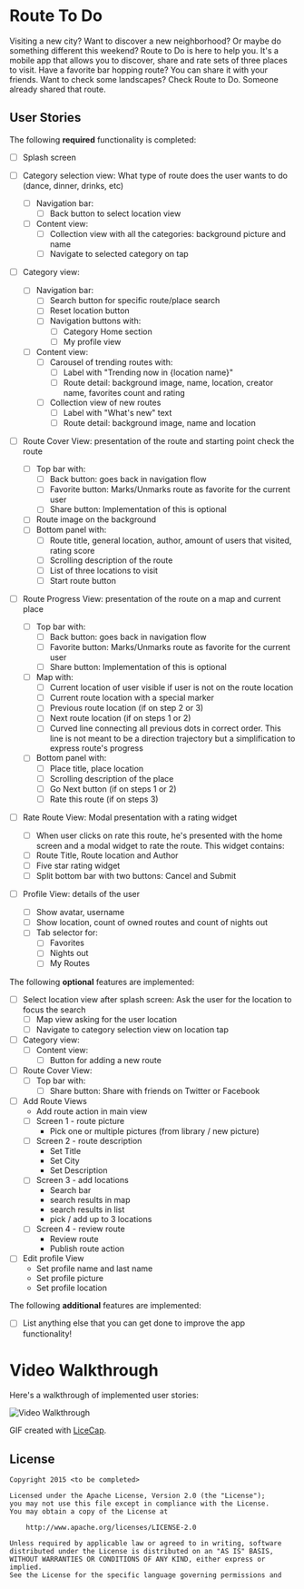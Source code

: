 # Route To Do

Visiting a new city? Want to discover a new neighborhood? Or maybe do something
different this weekend? Route to Do is here to help you. It's a mobile app that allows
you to discover, share and rate sets of three places to visit. Have a favorite bar
hopping route? You can share it with your friends. Want to check some landscapes?
Check Route to Do. Someone already shared that route.

## User Stories

The following **required** functionality is completed:

- [ ] Splash screen

- [ ] Category selection view: What type of route does the user wants to do (dance, dinner, drinks, etc)
  - [ ] Navigation bar:
    - [ ] Back button to select location view
  - [ ] Content view:
    - [ ] Collection view with all the categories: background picture and name
    - [ ] Navigate to selected category on tap

- [ ] Category view:
  - [ ] Navigation bar:
    - [ ] Search button for specific route/place search
    - [ ] Reset location button
    - [ ] Navigation buttons with:
      - [ ] Category Home section
      - [ ] My profile view
  - [ ] Content view:
    - [ ] Carousel of trending routes with:
      - [ ] Label with "Trending now in {location name}"
      - [ ] Route detail: background image, name, location, creator name, favorites count and rating
    - [ ] Collection view of new routes
      - [ ] Label with "What's new" text
      - [ ] Route detail: background image, name and location

- [ ] Route Cover View: presentation of the route and starting point check the route
  - [ ] Top bar with:
    - [ ] Back button: goes back in navigation flow
    - [ ] Favorite button: Marks/Unmarks route as favorite for the current user
    - [ ] Share button: Implementation of this is optional
  - [ ] Route image on the background
  - [ ] Bottom panel with:
    - [ ] Route title, general location, author, amount of users that visited, rating score
    - [ ] Scrolling description of the route
    - [ ] List of three locations to visit
    - [ ] Start route button
- [ ] Route Progress View: presentation of the route on a map and current place
  - [ ] Top bar with:
    - [ ] Back button: goes back in navigation flow
    - [ ] Favorite button: Marks/Unmarks route as favorite for the current user
    - [ ] Share button: Implementation of this is optional
  - [ ] Map with:
    - [ ] Current location of user visible if user is not on the route location
    - [ ] Current route location with a special marker
    - [ ] Previous route location (if on step 2 or 3)
    - [ ] Next route location (if on steps 1 or 2)
    - [ ] Curved line connecting all previous dots in correct order. This line is not
    meant to be a direction trajectory but a simplification to express route's progress
  - [ ] Bottom panel with:
    - [ ] Place title, place location
    - [ ] Scrolling description of the place
    - [ ] Go Next button (if on steps 1 or 2)
    - [ ] Rate this route (if on steps 3)
- [ ] Rate Route View: Modal presentation with a rating widget
  - [ ] When user clicks on rate this route, he's presented with the home screen and
  a modal widget to rate the route. This widget contains:
  - [ ] Route Title, Route location and Author
  - [ ] Five star rating widget
  - [ ] Split bottom bar with two buttons: Cancel and Submit
- [ ] Profile View: details of the user
  - [ ] Show avatar, username
  - [ ] Show location, count of owned routes and count of nights out
  - [ ] Tab selector for:
    - [ ] Favorites
    - [ ] Nights out
    - [ ] My Routes

The following **optional** features are implemented:

- [ ] Select location view after splash screen: Ask the user for the location to focus the search
  - [ ] Map view asking for the user location
  - [ ] Navigate to category selection view on location tap

- [ ] Category view:
  - [ ] Content view:
    - [ ] Button for adding a new route

- [ ] Route Cover View:
  - [ ] Top bar with:
    - [ ] Share button: Share with friends on Twitter or Facebook

- [ ] Add Route Views
  - Add route action in main view
  - [ ] Screen 1 - route picture
    - Pick one or multiple pictures (from library / new picture)
  - [ ] Screen 2 - route description
    - Set Title
    - Set City
    - Set Description
  - [ ] Screen 3 - add locations
    - Search bar
    - search results in map
    - search results in list
    - pick / add up to 3 locations
  - [ ] Screen 4 - review route
    - Review route
    - Publish route action

- [ ] Edit profile View
  - Set profile name and last name
  - Set profile picture
  - Set profile location

The following **additional** features are implemented:

- [ ] List anything else that you can get done to improve the app functionality!

# Video Walkthrough

Here's a walkthrough of implemented user stories:

<img src='assignment.gif' title='Video Walkthrough' alt='Video Walkthrough' />

GIF created with [LiceCap](http://www.cockos.com/licecap/).

## License

    Copyright 2015 <to be completed>

    Licensed under the Apache License, Version 2.0 (the "License");
    you may not use this file except in compliance with the License.
    You may obtain a copy of the License at

        http://www.apache.org/licenses/LICENSE-2.0

    Unless required by applicable law or agreed to in writing, software
    distributed under the License is distributed on an "AS IS" BASIS,
    WITHOUT WARRANTIES OR CONDITIONS OF ANY KIND, either express or implied.
    See the License for the specific language governing permissions and
